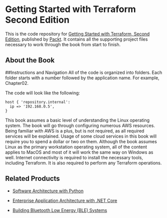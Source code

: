 # Getting Started with Terraform Second Edition

This is the code repository for [Getting Started with Terraform, Second Edition](https://www.packtpub.com/networking-and-servers/getting-started-terraform-second-edition?utm_source=github&utm_medium=repository&utm_content=9781788623537), published by [Packt](https://www.packtpub.com/?utm_source=github). It contains all the supporting project files necessary to work through the book from start to finish.
## About the Book

##Instructions and Navigation
All of the code is organized into folders. Each folder starts with a number followed by the application name. For example, Chapter02.



The code will look like the following:
```
host { 'repository.internal':
  ip => '192.168.0.5',
}
```

This book assumes a basic level of understanding the Linux operating system. The book will go through configuring numerous AWS resources. Being familiar with AWS is a plus, but is not required, as all required services will be explained. Usage of some cloud services in this book will require you to spend a dollar or two on them. Although the book assumes Linux as the primary workstation operating system, all of the content applies to MacOS and most of it will work the same way on Windows as well.
Internet connectivity is required to install the necessary tools, including Terraform. It is also required to perform any Terraform operations.

## Related Products
* [Software Architecture with Python](https://www.packtpub.com/application-development/software-architecture-python?utm_source=github&utm_medium=repository&utm_campaign=9781786468529)

* [Enterprise Application Architecture with .NET Core](https://www.packtpub.com/application-development/enterprise-application-architecture-net-core?utm_source=github&utm_medium=repository&utm_campaign=9781786468888)

* [Building Bluetooth Low Energy (BLE) Systems](https://www.packtpub.com/hardware-and-creative/building-bluetooth-low-energy-ble-systems?utm_source=github&utm_medium=repository&utm_campaign=9781786461087)


